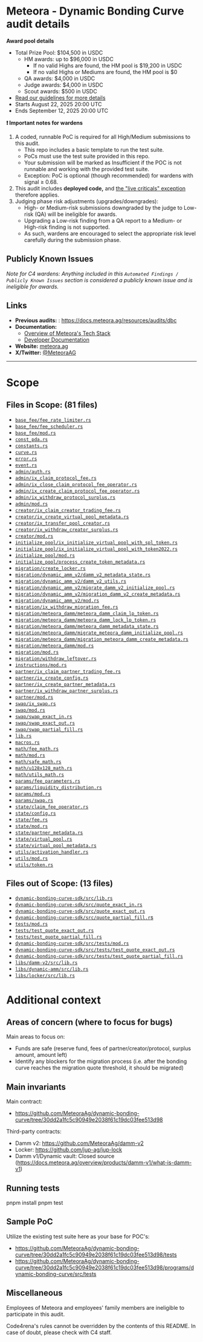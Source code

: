 # Meteora - Dynamic Bonding Curve audit details

**Award pool details**
- Total Prize Pool: $104,500 in USDC
  - HM awards: up to $96,000 in USDC
    - If no valid Highs are found, the HM pool is $19,200 in USDC
    - If no valid Highs or Mediums are found, the HM pool is $0
  - QA awards: $4,000 in USDC
  - Judge awards: $4,000 in USDC
  - Scout awards: $500 in USDC
- [Read our guidelines for more details](https://docs.code4rena.com/competitions)
- Starts August 22, 2025 20:00 UTC
- Ends September 12, 2025 20:00 UTC 

**❗ Important notes for wardens** 
1. A coded, runnable PoC is required for all High/Medium submissions to this audit. 
    - This repo includes a basic template to run the test suite.
    - PoCs must use the test suite provided in this repo.
    - Your submission will be marked as Insufficient if the POC is not runnable and working with the provided test suite.
    - Exception: PoC is optional (though recommended) for wardens with signal ≥ 0.68.
1. This audit includes **deployed code,** and [the "live criticals" exception](https://docs.code4rena.com/awarding/incentive-model-and-awards#the-live-criticals-exception) therefore applies. 
1. Judging phase risk adjustments (upgrades/downgrades):
    - High- or Medium-risk submissions downgraded by the judge to Low-risk (QA) will be ineligible for awards.
    - Upgrading a Low-risk finding from a QA report to a Medium- or High-risk finding is not supported.
    - As such, wardens are encouraged to select the appropriate risk level carefully during the submission phase.

## Publicly Known Issues

_Note for C4 wardens: Anything included in this `Automated Findings / Publicly Known Issues` section is considered a publicly known issue and is ineligible for awards._

## Links

- **Previous audits:** : https://docs.meteora.ag/resources/audits/dbc
- **Documentation:** 
  - [Overview of Meteora's Tech Stack](https://docs.meteora.ag/overview/home)
  - [Developer Documentation](https://docs.meteora.ag/developer-guide/home)
- **Website:** [meteora.ag](https://app.meteora.ag/)
- **X/Twitter:** [@MeteoraAG](https://x.com/MeteoraAG)

---

# Scope

## Files in Scope: (81 files)

- [`base_fee/fee_rate_limiter.rs`](https://github.com/MeteoraAg/dynamic-bonding-curve/blob/30dd2a1fc5c90949e2038f61c19dc03fee513d98/programs/dynamic-bonding-curve/src/base_fee/fee_rate_limiter.rs)
- [`base_fee/fee_scheduler.rs`](https://github.com/MeteoraAg/dynamic-bonding-curve/blob/30dd2a1fc5c90949e2038f61c19dc03fee513d98/programs/dynamic-bonding-curve/src/base_fee/fee_scheduler.rs)
- [`base_fee/mod.rs`](https://github.com/MeteoraAg/dynamic-bonding-curve/blob/30dd2a1fc5c90949e2038f61c19dc03fee513d98/programs/dynamic-bonding-curve/src/base_fee/mod.rs)
- [`const_pda.rs`](https://github.com/MeteoraAg/dynamic-bonding-curve/blob/30dd2a1fc5c90949e2038f61c19dc03fee513d98/programs/dynamic-bonding-curve/src/const_pda.rs)
- [`constants.rs`](https://github.com/MeteoraAg/dynamic-bonding-curve/blob/30dd2a1fc5c90949e2038f61c19dc03fee513d98/programs/dynamic-bonding-curve/src/constants.rs)
- [`curve.rs`](https://github.com/MeteoraAg/dynamic-bonding-curve/blob/30dd2a1fc5c90949e2038f61c19dc03fee513d98/programs/dynamic-bonding-curve/src/curve.rs)
- [`error.rs`](https://github.com/MeteoraAg/dynamic-bonding-curve/blob/30dd2a1fc5c90949e2038f61c19dc03fee513d98/programs/dynamic-bonding-curve/src/error.rs)
- [`event.rs`](https://github.com/MeteoraAg/dynamic-bonding-curve/blob/30dd2a1fc5c90949e2038f61c19dc03fee513d98/programs/dynamic-bonding-curve/src/event.rs)
- [`admin/auth.rs`](https://github.com/MeteoraAg/dynamic-bonding-curve/blob/30dd2a1fc5c90949e2038f61c19dc03fee513d98/programs/dynamic-bonding-curve/src/instructions/admin/auth.rs)
- [`admin/ix_claim_protocol_fee.rs`](https://github.com/MeteoraAg/dynamic-bonding-curve/blob/30dd2a1fc5c90949e2038f61c19dc03fee513d98/programs/dynamic-bonding-curve/src/instructions/admin/ix_claim_protocol_fee.rs)
- [`admin/ix_close_claim_protocol_fee_operator.rs`](https://github.com/MeteoraAg/dynamic-bonding-curve/blob/30dd2a1fc5c90949e2038f61c19dc03fee513d98/programs/dynamic-bonding-curve/src/instructions/admin/ix_close_claim_protocol_fee_operator.rs)
- [`admin/ix_create_claim_protocol_fee_operator.rs`](https://github.com/MeteoraAg/dynamic-bonding-curve/blob/30dd2a1fc5c90949e2038f61c19dc03fee513d98/programs/dynamic-bonding-curve/src/instructions/admin/ix_create_claim_protocol_fee_operator.rs)
- [`admin/ix_withdraw_protocol_surplus.rs`](https://github.com/MeteoraAg/dynamic-bonding-curve/blob/30dd2a1fc5c90949e2038f61c19dc03fee513d98/programs/dynamic-bonding-curve/src/instructions/admin/ix_withdraw_protocol_surplus.rs)
- [`admin/mod.rs`](https://github.com/MeteoraAg/dynamic-bonding-curve/blob/30dd2a1fc5c90949e2038f61c19dc03fee513d98/programs/dynamic-bonding-curve/src/instructions/admin/mod.rs)
- [`creator/ix_claim_creator_trading_fee.rs`](https://github.com/MeteoraAg/dynamic-bonding-curve/blob/30dd2a1fc5c90949e2038f61c19dc03fee513d98/programs/dynamic-bonding-curve/src/instructions/creator/ix_claim_creator_trading_fee.rs)
- [`creator/ix_create_virtual_pool_metadata.rs`](https://github.com/MeteoraAg/dynamic-bonding-curve/blob/30dd2a1fc5c90949e2038f61c19dc03fee513d98/programs/dynamic-bonding-curve/src/instructions/creator/ix_create_virtual_pool_metadata.rs)
- [`creator/ix_transfer_pool_creator.rs`](https://github.com/MeteoraAg/dynamic-bonding-curve/blob/30dd2a1fc5c90949e2038f61c19dc03fee513d98/programs/dynamic-bonding-curve/src/instructions/creator/ix_transfer_pool_creator.rs)
- [`creator/ix_withdraw_creator_surplus.rs`](https://github.com/MeteoraAg/dynamic-bonding-curve/blob/30dd2a1fc5c90949e2038f61c19dc03fee513d98/programs/dynamic-bonding-curve/src/instructions/creator/ix_withdraw_creator_surplus.rs)
- [`creator/mod.rs`](https://github.com/MeteoraAg/dynamic-bonding-curve/blob/30dd2a1fc5c90949e2038f61c19dc03fee513d98/programs/dynamic-bonding-curve/src/instructions/creator/mod.rs)
- [`initialize_pool/ix_initialize_virtual_pool_with_spl_token.rs`](https://github.com/MeteoraAg/dynamic-bonding-curve/blob/30dd2a1fc5c90949e2038f61c19dc03fee513d98/programs/dynamic-bonding-curve/src/instructions/initialize_pool/ix_initialize_virtual_pool_with_spl_token.rs)
- [`initialize_pool/ix_initialize_virtual_pool_with_token2022.rs`](https://github.com/MeteoraAg/dynamic-bonding-curve/blob/30dd2a1fc5c90949e2038f61c19dc03fee513d98/programs/dynamic-bonding-curve/src/instructions/initialize_pool/ix_initialize_virtual_pool_with_token2022.rs)
- [`initialize_pool/mod.rs`](https://github.com/MeteoraAg/dynamic-bonding-curve/blob/30dd2a1fc5c90949e2038f61c19dc03fee513d98/programs/dynamic-bonding-curve/src/instructions/initialize_pool/mod.rs)
- [`initialize_pool/process_create_token_metadata.rs`](https://github.com/MeteoraAg/dynamic-bonding-curve/blob/30dd2a1fc5c90949e2038f61c19dc03fee513d98/programs/dynamic-bonding-curve/src/instructions/initialize_pool/process_create_token_metadata.rs)
- [`migration/create_locker.rs`](https://github.com/MeteoraAg/dynamic-bonding-curve/blob/30dd2a1fc5c90949e2038f61c19dc03fee513d98/programs/dynamic-bonding-curve/src/instructions/migration/create_locker.rs)
- [`migration/dynamic_amm_v2/damm_v2_metadata_state.rs`](https://github.com/MeteoraAg/dynamic-bonding-curve/blob/30dd2a1fc5c90949e2038f61c19dc03fee513d98/programs/dynamic-bonding-curve/src/instructions/migration/dynamic_amm_v2/damm_v2_metadata_state.rs)
- [`migration/dynamic_amm_v2/damm_v2_utils.rs`](https://github.com/MeteoraAg/dynamic-bonding-curve/blob/30dd2a1fc5c90949e2038f61c19dc03fee513d98/programs/dynamic-bonding-curve/src/instructions/migration/dynamic_amm_v2/damm_v2_utils.rs)
- [`migration/dynamic_amm_v2/migrate_damm_v2_initialize_pool.rs`](https://github.com/MeteoraAg/dynamic-bonding-curve/blob/30dd2a1fc5c90949e2038f61c19dc03fee513d98/programs/dynamic-bonding-curve/src/instructions/migration/dynamic_amm_v2/migrate_damm_v2_initialize_pool.rs)
- [`migration/dynamic_amm_v2/migration_damm_v2_create_metadata.rs`](https://github.com/MeteoraAg/dynamic-bonding-curve/blob/30dd2a1fc5c90949e2038f61c19dc03fee513d98/programs/dynamic-bonding-curve/src/instructions/migration/dynamic_amm_v2/migration_damm_v2_create_metadata.rs)
- [`migration/dynamic_amm_v2/mod.rs`](https://github.com/MeteoraAg/dynamic-bonding-curve/blob/30dd2a1fc5c90949e2038f61c19dc03fee513d98/programs/dynamic-bonding-curve/src/instructions/migration/dynamic_amm_v2/mod.rs)
- [`migration/ix_withdraw_migration_fee.rs`](https://github.com/MeteoraAg/dynamic-bonding-curve/blob/30dd2a1fc5c90949e2038f61c19dc03fee513d98/programs/dynamic-bonding-curve/src/instructions/migration/ix_withdraw_migration_fee.rs)
- [`migration/meteora_damm/meteora_damm_claim_lp_token.rs`](https://github.com/MeteoraAg/dynamic-bonding-curve/blob/30dd2a1fc5c90949e2038f61c19dc03fee513d98/programs/dynamic-bonding-curve/src/instructions/migration/meteora_damm/meteora_damm_claim_lp_token.rs)
- [`migration/meteora_damm/meteora_damm_lock_lp_token.rs`](https://github.com/MeteoraAg/dynamic-bonding-curve/blob/30dd2a1fc5c90949e2038f61c19dc03fee513d98/programs/dynamic-bonding-curve/src/instructions/migration/meteora_damm/meteora_damm_lock_lp_token.rs)
- [`migration/meteora_damm/meteora_damm_metadata_state.rs`](https://github.com/MeteoraAg/dynamic-bonding-curve/blob/30dd2a1fc5c90949e2038f61c19dc03fee513d98/programs/dynamic-bonding-curve/src/instructions/migration/meteora_damm/meteora_damm_metadata_state.rs)
- [`migration/meteora_damm/migrate_meteora_damm_initialize_pool.rs`](https://github.com/MeteoraAg/dynamic-bonding-curve/blob/30dd2a1fc5c90949e2038f61c19dc03fee513d98/programs/dynamic-bonding-curve/src/instructions/migration/meteora_damm/migrate_meteora_damm_initialize_pool.rs)
- [`migration/meteora_damm/migration_meteora_damm_create_metadata.rs`](https://github.com/MeteoraAg/dynamic-bonding-curve/blob/30dd2a1fc5c90949e2038f61c19dc03fee513d98/programs/dynamic-bonding-curve/src/instructions/migration/meteora_damm/migration_meteora_damm_create_metadata.rs)
- [`migration/meteora_damm/mod.rs`](https://github.com/MeteoraAg/dynamic-bonding-curve/blob/30dd2a1fc5c90949e2038f61c19dc03fee513d98/programs/dynamic-bonding-curve/src/instructions/migration/meteora_damm/mod.rs)
- [`migration/mod.rs`](https://github.com/MeteoraAg/dynamic-bonding-curve/blob/30dd2a1fc5c90949e2038f61c19dc03fee513d98/programs/dynamic-bonding-curve/src/instructions/migration/mod.rs)
- [`migration/withdraw_leftover.rs`](https://github.com/MeteoraAg/dynamic-bonding-curve/blob/30dd2a1fc5c90949e2038f61c19dc03fee513d98/programs/dynamic-bonding-curve/src/instructions/migration/withdraw_leftover.rs)
- [`instructions/mod.rs`](https://github.com/MeteoraAg/dynamic-bonding-curve/blob/30dd2a1fc5c90949e2038f61c19dc03fee513d98/programs/dynamic-bonding-curve/src/instructions/mod.rs)
- [`partner/ix_claim_partner_trading_fee.rs`](https://github.com/MeteoraAg/dynamic-bonding-curve/blob/30dd2a1fc5c90949e2038f61c19dc03fee513d98/programs/dynamic-bonding-curve/src/instructions/partner/ix_claim_partner_trading_fee.rs)
- [`partner/ix_create_config.rs`](https://github.com/MeteoraAg/dynamic-bonding-curve/blob/30dd2a1fc5c90949e2038f61c19dc03fee513d98/programs/dynamic-bonding-curve/src/instructions/partner/ix_create_config.rs)
- [`partner/ix_create_partner_metadata.rs`](https://github.com/MeteoraAg/dynamic-bonding-curve/blob/30dd2a1fc5c90949e2038f61c19dc03fee513d98/programs/dynamic-bonding-curve/src/instructions/partner/ix_create_partner_metadata.rs)
- [`partner/ix_withdraw_partner_surplus.rs`](https://github.com/MeteoraAg/dynamic-bonding-curve/blob/30dd2a1fc5c90949e2038f61c19dc03fee513d98/programs/dynamic-bonding-curve/src/instructions/partner/ix_withdraw_partner_surplus.rs)
- [`partner/mod.rs`](https://github.com/MeteoraAg/dynamic-bonding-curve/blob/30dd2a1fc5c90949e2038f61c19dc03fee513d98/programs/dynamic-bonding-curve/src/instructions/partner/mod.rs)
- [`swap/ix_swap.rs`](https://github.com/MeteoraAg/dynamic-bonding-curve/blob/30dd2a1fc5c90949e2038f61c19dc03fee513d98/programs/dynamic-bonding-curve/src/instructions/swap/ix_swap.rs)
- [`swap/mod.rs`](https://github.com/MeteoraAg/dynamic-bonding-curve/blob/30dd2a1fc5c90949e2038f61c19dc03fee513d98/programs/dynamic-bonding-curve/src/instructions/swap/mod.rs)
- [`swap/swap_exact_in.rs`](https://github.com/MeteoraAg/dynamic-bonding-curve/blob/30dd2a1fc5c90949e2038f61c19dc03fee513d98/programs/dynamic-bonding-curve/src/instructions/swap/swap_exact_in.rs)
- [`swap/swap_exact_out.rs`](https://github.com/MeteoraAg/dynamic-bonding-curve/blob/30dd2a1fc5c90949e2038f61c19dc03fee513d98/programs/dynamic-bonding-curve/src/instructions/swap/swap_exact_out.rs)
- [`swap/swap_partial_fill.rs`](https://github.com/MeteoraAg/dynamic-bonding-curve/blob/30dd2a1fc5c90949e2038f61c19dc03fee513d98/programs/dynamic-bonding-curve/src/instructions/swap/swap_partial_fill.rs)
- [`lib.rs`](https://github.com/MeteoraAg/dynamic-bonding-curve/blob/30dd2a1fc5c90949e2038f61c19dc03fee513d98/programs/dynamic-bonding-curve/src/lib.rs)
- [`macros.rs`](https://github.com/MeteoraAg/dynamic-bonding-curve/blob/30dd2a1fc5c90949e2038f61c19dc03fee513d98/programs/dynamic-bonding-curve/src/macros.rs)
- [`math/fee_math.rs`](https://github.com/MeteoraAg/dynamic-bonding-curve/blob/30dd2a1fc5c90949e2038f61c19dc03fee513d98/programs/dynamic-bonding-curve/src/math/fee_math.rs)
- [`math/mod.rs`](https://github.com/MeteoraAg/dynamic-bonding-curve/blob/30dd2a1fc5c90949e2038f61c19dc03fee513d98/programs/dynamic-bonding-curve/src/math/mod.rs)
- [`math/safe_math.rs`](https://github.com/MeteoraAg/dynamic-bonding-curve/blob/30dd2a1fc5c90949e2038f61c19dc03fee513d98/programs/dynamic-bonding-curve/src/math/safe_math.rs)
- [`math/u128x128_math.rs`](https://github.com/MeteoraAg/dynamic-bonding-curve/blob/30dd2a1fc5c90949e2038f61c19dc03fee513d98/programs/dynamic-bonding-curve/src/math/u128x128_math.rs)
- [`math/utils_math.rs`](https://github.com/MeteoraAg/dynamic-bonding-curve/blob/30dd2a1fc5c90949e2038f61c19dc03fee513d98/programs/dynamic-bonding-curve/src/math/utils_math.rs)
- [`params/fee_parameters.rs`](https://github.com/MeteoraAg/dynamic-bonding-curve/blob/30dd2a1fc5c90949e2038f61c19dc03fee513d98/programs/dynamic-bonding-curve/src/params/fee_parameters.rs)
- [`params/liquidity_distribution.rs`](https://github.com/MeteoraAg/dynamic-bonding-curve/blob/30dd2a1fc5c90949e2038f61c19dc03fee513d98/programs/dynamic-bonding-curve/src/params/liquidity_distribution.rs)
- [`params/mod.rs`](https://github.com/MeteoraAg/dynamic-bonding-curve/blob/30dd2a1fc5c90949e2038f61c19dc03fee513d98/programs/dynamic-bonding-curve/src/params/mod.rs)
- [`params/swap.rs`](https://github.com/MeteoraAg/dynamic-bonding-curve/blob/30dd2a1fc5c90949e2038f61c19dc03fee513d98/programs/dynamic-bonding-curve/src/params/swap.rs)
- [`state/claim_fee_operator.rs`](https://github.com/MeteoraAg/dynamic-bonding-curve/blob/30dd2a1fc5c90949e2038f61c19dc03fee513d98/programs/dynamic-bonding-curve/src/state/claim_fee_operator.rs)
- [`state/config.rs`](https://github.com/MeteoraAg/dynamic-bonding-curve/blob/30dd2a1fc5c90949e2038f61c19dc03fee513d98/programs/dynamic-bonding-curve/src/state/config.rs)
- [`state/fee.rs`](https://github.com/MeteoraAg/dynamic-bonding-curve/blob/30dd2a1fc5c90949e2038f61c19dc03fee513d98/programs/dynamic-bonding-curve/src/state/fee.rs)
- [`state/mod.rs`](https://github.com/MeteoraAg/dynamic-bonding-curve/blob/30dd2a1fc5c90949e2038f61c19dc03fee513d98/programs/dynamic-bonding-curve/src/state/mod.rs)
- [`state/partner_metadata.rs`](https://github.com/MeteoraAg/dynamic-bonding-curve/blob/30dd2a1fc5c90949e2038f61c19dc03fee513d98/programs/dynamic-bonding-curve/src/state/partner_metadata.rs)
- [`state/virtual_pool.rs`](https://github.com/MeteoraAg/dynamic-bonding-curve/blob/30dd2a1fc5c90949e2038f61c19dc03fee513d98/programs/dynamic-bonding-curve/src/state/virtual_pool.rs)
- [`state/virtual_pool_metadata.rs`](https://github.com/MeteoraAg/dynamic-bonding-curve/blob/30dd2a1fc5c90949e2038f61c19dc03fee513d98/programs/dynamic-bonding-curve/src/state/virtual_pool_metadata.rs)
- [`utils/activation_handler.rs`](https://github.com/MeteoraAg/dynamic-bonding-curve/blob/30dd2a1fc5c90949e2038f61c19dc03fee513d98/programs/dynamic-bonding-curve/src/utils/activation_handler.rs)
- [`utils/mod.rs`](https://github.com/MeteoraAg/dynamic-bonding-curve/blob/30dd2a1fc5c90949e2038f61c19dc03fee513d98/programs/dynamic-bonding-curve/src/utils/mod.rs)
- [`utils/token.rs`](https://github.com/MeteoraAg/dynamic-bonding-curve/blob/30dd2a1fc5c90949e2038f61c19dc03fee513d98/programs/dynamic-bonding-curve/src/utils/token.rs)

## Files out of Scope: (13 files)

- [`dynamic-bonding-curve-sdk/src/lib.rs`](https://github.com/MeteoraAg/dynamic-bonding-curve/blob/30dd2a1fc5c90949e2038f61c19dc03fee513d98/dynamic-bonding-curve-sdk/src/lib.rs)
- [`dynamic-bonding-curve-sdk/src/quote_exact_in.rs`](https://github.com/MeteoraAg/dynamic-bonding-curve/blob/30dd2a1fc5c90949e2038f61c19dc03fee513d98/dynamic-bonding-curve-sdk/src/quote_exact_in.rs)
- [`dynamic-bonding-curve-sdk/src/quote_exact_out.rs`](https://github.com/MeteoraAg/dynamic-bonding-curve/blob/30dd2a1fc5c90949e2038f61c19dc03fee513d98/dynamic-bonding-curve-sdk/src/quote_exact_out.rs)
- [`dynamic-bonding-curve-sdk/src/quote_partial_fill.r`s](https://github.com/MeteoraAg/dynamic-bonding-curve/blob/30dd2a1fc5c90949e2038f61c19dc03fee513d98/dynamic-bonding-curve-sdk/src/quote_partial_fill.rs)
- [`tests/mod.rs`](https://github.com/MeteoraAg/dynamic-bonding-curve/blob/30dd2a1fc5c90949e2038f61c19dc03fee513d98/programs/dynamic-bonding-curve/src/tests/mod.rs)
- [`tests/test_quote_exact_out.rs`](https://github.com/MeteoraAg/dynamic-bonding-curve/blob/30dd2a1fc5c90949e2038f61c19dc03fee513d98/dynamic-bonding-curve-sdk/src/tests/test_quote_exact_out.rs)
- [`tests/test_quote_partial_fill.rs`](https://github.com/MeteoraAg/dynamic-bonding-curve/blob/30dd2a1fc5c90949e2038f61c19dc03fee513d98/dynamic-bonding-curve-sdk/src/tests/test_quote_partial_fill.rs)
- [`dynamic-bonding-curve-sdk/src/tests/mod.rs`](https://github.com/MeteoraAg/dynamic-bonding-curve/blob/30dd2a1fc5c90949e2038f61c19dc03fee513d98/dynamic-bonding-curve-sdk/src/tests/mod.rs)
- [`dynamic-bonding-curve-sdk/src/tests/test_quote_exact_out.rs`](https://github.com/MeteoraAg/dynamic-bonding-curve/blob/30dd2a1fc5c90949e2038f61c19dc03fee513d98/dynamic-bonding-curve-sdk/src/tests/test_quote_exact_out.rs)
- [`dynamic-bonding-curve-sdk/src/tests/test_quote_partial_fill.rs`](https://github.com/MeteoraAg/dynamic-bonding-curve/blob/30dd2a1fc5c90949e2038f61c19dc03fee513d98/dynamic-bonding-curve-sdk/src/tests/test_quote_partial_fill.rs)
- [`libs/damm-v2/src/lib.rs`](https://github.com/MeteoraAg/dynamic-bonding-curve/blob/30dd2a1fc5c90949e2038f61c19dc03fee513d98/libs/damm-v2/src/lib.rs)
- [`libs/dynamic-amm/src/lib.rs`](https://github.com/MeteoraAg/dynamic-bonding-curve/blob/30dd2a1fc5c90949e2038f61c19dc03fee513d98/libs/dynamic-amm/src/lib.rs)
- [`libs/locker/src/lib.rs`](https://github.com/MeteoraAg/dynamic-bonding-curve/blob/30dd2a1fc5c90949e2038f61c19dc03fee513d98/libs/locker/src/lib.rs)


# Additional context

## Areas of concern (where to focus for bugs)

Main areas to focus on:
- Funds are safe (reserve fund, fees of partner/creator/protocol, surplus amount, amount left)
- Identify any blockers for the migration process (i.e. after the bonding curve reaches the migration quote threshold, it should be migrated)

## Main invariants

Main contract: 
- https://github.com/MeteoraAg/dynamic-bonding-curve/tree/30dd2a1fc5c90949e2038f61c19dc03fee513d98

Third-party contracts:
- Damm v2: https://github.com/MeteoraAg/damm-v2
- Locker: https://github.com/jup-ag/jup-lock
- Damm v1/Dynamic vault: Closed source (https://docs.meteora.ag/overview/products/damm-v1/what-is-damm-v1)

## Running tests

pnpm install
pnpm test

## Sample PoC

Utilize the existing test suite here as your base for POC's:
- https://github.com/MeteoraAg/dynamic-bonding-curve/tree/30dd2a1fc5c90949e2038f61c19dc03fee513d98/tests
- https://github.com/MeteoraAg/dynamic-bonding-curve/tree/30dd2a1fc5c90949e2038f61c19dc03fee513d98/programs/dynamic-bonding-curve/src/tests

## Miscellaneous
Employees of Meteora and employees' family members are ineligible to participate in this audit.

Code4rena's rules cannot be overridden by the contents of this README. In case of doubt, please check with C4 staff.
